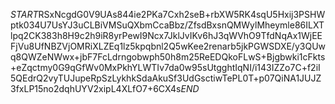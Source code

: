 $START$RSxNcgdG0V9UAs844ie2PKa7Cxh2seB+rbXW5RK4sqU5Hxij3PSHWptk034U7UsYJ3uCLBiVMSuQXbmCcaBbz/ZfsdBxsnQMWylMheymle86ILXTlpq2CK383h8H9c2h9iR8yrPewI9Ncx7JklJvIKv6hJ3qWVhO9TfdNqAx1WjEEFjVu8UfNBZVjOMRiXLZEq1lz5kpqbnl2Q5wKee2renarb5jkPGWSDXE/y3QUwq8QWZeNWwx+jbF7FcLdrngobwph50h8m25ReEDQkoFLwS+Bjgbwki1cFkts+eZqctmy0G9qGfWv0MxPkhYLWTIv7da0w95sUtgghtIqNI/i143IZZo7C+f2iI5QEdrQ2vyTUJupeRpSzLykhkSdaAkuSf3UdGsctiwTePL0T+p07QiNA1JUJZ3fxLP15no2dqhUYV2xipL4XLfO7+6CX4s$END$